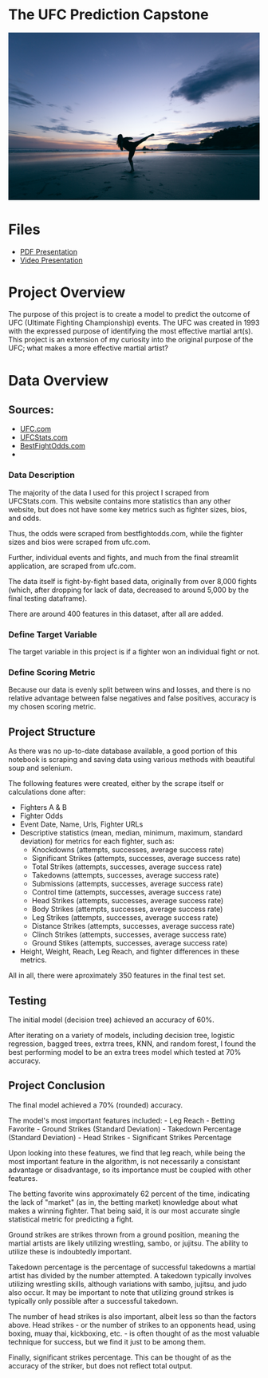 # The UFC Prediction Capstone
![Martial Arts](kick_photo.jpg)

# Files
- [PDF Presentation](UFC_Prediction_Capstone.pdf)
- [Video Presentation]()

# Project Overview

The purpose of this project is to create a model to predict the outcome of UFC (Ultimate Fighting Championship) events. The UFC was created in 1993 with the expressed purpose of identifying the most effective martial art(s). This project is an extension of my curiosity into the original purpose of the UFC; what makes a more effective martial artist?

# Data Overview

## Sources:
 - [UFC.com](https://www.ufc.com/events)
 - [UFCStats.com](https://www.ufcstats.com)
 - [BestFightOdds.com](https://www.bestfightodds.com)
 -


### Data Description

The majority of the data I used for this project I scraped from UFCStats.com. This website contains more statistics than any other website, but does not have some key metrics such as fighter sizes, bios, and odds. 

Thus, the odds were scraped from bestfightodds.com, while the fighter sizes and bios were scraped from ufc.com. 

Further, individual events and fights, and much from the final streamlit application, are scraped from ufc.com.

The data itself is fight-by-fight based data, originally from over 8,000 fights (which, after dropping for lack of data, decreased to around 5,000 by the final testing dataframe).

There are around 400 features in this dataset, after all are added.


### Define Target Variable

The target variable in this project is if a fighter won an individual fight or not. 

### Define Scoring Metric

Because our data is evenly split between wins and losses, and there is no relative advantage between false negatives and false positives, accuracy is my chosen scoring metric.

## Project Structure

As there was no up-to-date database available, a good portion of this notebook is scraping and saving data using various methods with beautiful soup and selenium. 

The following features were created, either by the scrape itself or calculations done after:

- Fighters A & B 
- Fighter Odds
- Event Date, Name, Urls, Fighter URLs
- Descriptive statistics (mean, median, minimum, maximum, standard deviation) for metrics for each fighter, such as:
    - Knockdowns (attempts, successes, average success rate)
    - Significant Strikes (attempts, successes, average success rate)
    - Total Strikes (attempts, successes, average success rate)
    - Takedowns (attempts, successes, average success rate)
    - Submissions (attempts, successes, average success rate)
    - Control time (attempts, successes, average success rate)
    - Head Strikes (attempts, successes, average success rate)
    - Body Strikes (attempts, successes, average success rate)
    - Leg Strikes (attempts, successes, average success rate)
    - Distance Strikes (attempts, successes, average success rate)
    - Clinch Strikes (attempts, successes, average success rate)
    - Ground Stikes (attempts, successes, average success rate)
- Height, Weight, Reach, Leg Reach, and fighter differences in these metrics.

All in all, there were aproximately 350 features in the final test set.



## Testing

The initial model (decision tree) achieved an accuracy of 60%. 

After iterating on a variety of models, including decision tree, logistic regression, bagged trees, extrra trees, KNN, and random forest, I found the best performing model to be an extra trees model which tested at 70% accuracy. 

## Project Conclusion

The final model achieved a 70% (rounded) accuracy. 

The model's most important features included:
    - Leg Reach
    - Betting Favorite
    - Ground Strikes (Standard Deviation)
    - Takedown Percentage (Standard Deviation)
    - Head Strikes 
    - Significant Strikes Percentage

Upon looking into these features, we find that leg reach, while being the most important feature in the algorithm, is not necessarily a consistant advantage or disadvantage, so its importance must be coupled with other features. 

The betting favorite wins approximately 62 percent of the time, indicating the lack of "market" (as in, the betting market) knowledge about what makes a winning fighter. That being said, it is our most accurate single statistical metric for predicting a fight. 

Ground strikes are strikes thrown from a ground position, meaning the martial artists are likely utilizing wrestling, sambo, or jujitsu. The ability to utilize these is indoubtedly important. 

Takedown percentage is the percentage of successful takedowns a martial artist has divided by the number attempted. A takedown typically involves utilizing wrestling skills, although variations with sambo, jujitsu, and judo also occur. It may be important to note that utilizing ground strikes is typically only possible after a successful takedown. 

The number of head strikes is also important, albeit less so than the factors above. Head strikes - or the number of strikes to an opponents head, using boxing, muay thai, kickboxing, etc. - is often thought of as the most valuable technique for success, but we find it just to be among them. 

Finally, significant strikes percentage. This can be thought of as the accuracy of the striker, but does not reflect total output. 
